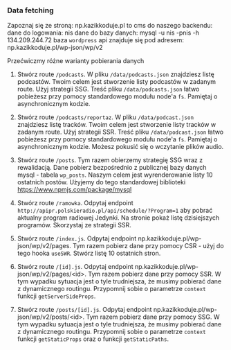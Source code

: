 ### Data fetching ###

Zapoznaj się ze stroną:
np.kazikkoduje.pl to cms do naszego backendu:
dane do logowania: nis
dane do bazy danych: mysql -u nis -pnis -h 134.209.244.72 baza `wordpress`
api znajduje się pod adresem: np.kazikkoduje.pl/wp-json/wp/v2

Przećwiczmy różne warianty pobierania danych

1. Stwórz route  `/podcasts`. W pliku `/data/podcasts.json` znajdziesz listę podcastów. Twoim celem jest stworzenie listy podcastów w zadanym route. Użyj strategii SSG. Treść pliku `/data/podcasts.json` łatwo pobieżesz przy pomocy standardowego modułu node'a `fs`. Pamiętaj o asynchronicznym kodzie.

2. Stwórz route  `/podcasts/reportaz`. W pliku `/data/podcast.json` znajdziesz listę tracków. Twoim celem jest stworzenie listy tracków w zadanym route. Użyj strategii SSR. Treść pliku `/data/podcast.json` łatwo pobieżesz przy pomocy standardowego modułu node'a `fs`. Pamiętaj o asynchronicznym kodzie. Możesz pokusić się o wczytanie plików audio.

3. Stwórz route  `/posts`. Tym razem obierzemy strategię SSG wraz z rewalidacją. Dane pobierz bezpośrednio z publicznej bazy danych mysql - tabela `wp_posts`. Naszym celem jest wyrenderowanie listy 10 ostatnich postów.
Użyjemy do tego standardowej biblioteki https://www.npmjs.com/package/mysql

4. Stwórz route `/ramowka`. Odpytaj endpoint `http://apipr.polskieradio.pl/api/schedule/?Program=1` aby pobrać aktualny program radiowej Jedynki. Na stronie pokaż listę dzisiejszych programów. Skorzystaj ze strategii SSR.

5. Stwórz route `/index.js`. Odpytaj endpoint np.kazikkoduje.pl/wp-json/wp/v2/pages. Tym razem pobierz dane przy pomocy CSR - użyj do tego hooka `useSWR`. Stwórz listę 10 ostatnich stron.

5. Stwórz route `/[id].js`. Odpytaj endpoint np.kazikkoduje.pl/wp-json/wp/v2/pages/\<id\>. Tym razem pobierz dane przy pomocy SSR. W tym wypadku sytuacja jest o tyle trudniejsza, że musimy pobierać dane z dynamicznego routingu. Przypomnij sobie o parametrze `context` funkcji `getServerSideProps`.

6. Stwórz route `/posts/[id].js`. Odpytaj endpoint np.kazikkoduje.pl/wp-json/wp/v2/posts/\<id\>. Tym razem pobierz dane przy pomocy SSG. W tym wypadku sytuacja jest o tyle trudniejsza, że musimy pobierać dane z dynamicznego routingu. Przypomnij sobie o parametrze `context` funkcji `getStaticProps` oraz o funkcji `getStaticPaths`.


